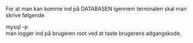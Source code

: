For at man kan komme ind på DATABASEN igennem terminalen skal man skrive følgende

mysql -p <br />
man logger ind på brugeren root ved at taste brugerens adgangskode.
